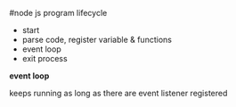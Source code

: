 #node js program lifecycle


* start
* parse code, register variable & functions
* event loop
* exit process

**event loop**

keeps running as long as there are event listener registered
